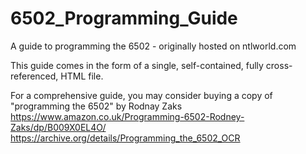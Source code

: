 # 6502_Programming_Guide
A guide to programming the 6502 - originally hosted on ntlworld.com

This guide comes in the form of a single, self-contained, fully cross-referenced, HTML file.

For a comprehensive guide, you may consider buying a copy of "programming the 6502" by Rodnay Zaks https://www.amazon.co.uk/Programming-6502-Rodney-Zaks/dp/B009X0EL4O/ https://archive.org/details/Programming_the_6502_OCR
